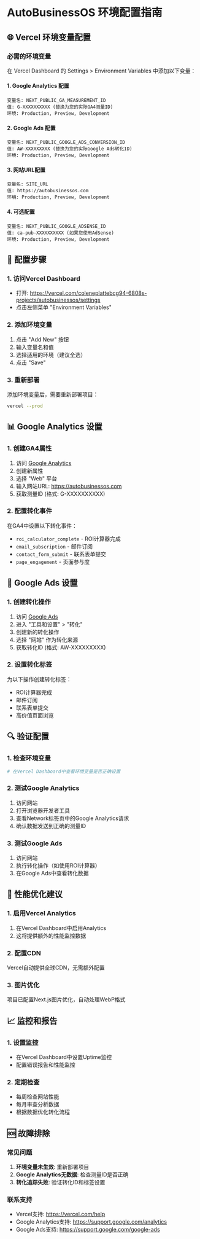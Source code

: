 # AutoBusinessOS 环境配置指南

## 🌐 Vercel 环境变量配置

### 必需的环境变量

在 Vercel Dashboard 的 Settings > Environment Variables 中添加以下变量：

#### 1. Google Analytics 配置
```
变量名: NEXT_PUBLIC_GA_MEASUREMENT_ID
值: G-XXXXXXXXXX (替换为您的实际GA4测量ID)
环境: Production, Preview, Development
```

#### 2. Google Ads 配置
```
变量名: NEXT_PUBLIC_GOOGLE_ADS_CONVERSION_ID
值: AW-XXXXXXXXX (替换为您的实际Google Ads转化ID)
环境: Production, Preview, Development
```

#### 3. 网站URL配置
```
变量名: SITE_URL
值: https://autobusinessos.com
环境: Production, Preview, Development
```

#### 4. 可选配置
```
变量名: NEXT_PUBLIC_GOOGLE_ADSENSE_ID
值: ca-pub-XXXXXXXXXX (如果您使用AdSense)
环境: Production, Preview, Development
```

## 🔧 配置步骤

### 1. 访问Vercel Dashboard
- 打开: https://vercel.com/coleneplattebcg94-6808s-projects/autobusinessos/settings
- 点击左侧菜单 "Environment Variables"

### 2. 添加环境变量
1. 点击 "Add New" 按钮
2. 输入变量名和值
3. 选择适用的环境（建议全选）
4. 点击 "Save"

### 3. 重新部署
添加环境变量后，需要重新部署项目：
```bash
vercel --prod
```

## 📊 Google Analytics 设置

### 1. 创建GA4属性
1. 访问 [Google Analytics](https://analytics.google.com/)
2. 创建新属性
3. 选择 "Web" 平台
4. 输入网站URL: https://autobusinessos.com
5. 获取测量ID (格式: G-XXXXXXXXXX)

### 2. 配置转化事件
在GA4中设置以下转化事件：
- `roi_calculator_complete` - ROI计算器完成
- `email_subscription` - 邮件订阅
- `contact_form_submit` - 联系表单提交
- `page_engagement` - 页面参与度

## 🎯 Google Ads 设置

### 1. 创建转化操作
1. 访问 [Google Ads](https://ads.google.com/)
2. 进入 "工具和设置" > "转化"
3. 创建新的转化操作
4. 选择 "网站" 作为转化来源
5. 获取转化ID (格式: AW-XXXXXXXXX)

### 2. 设置转化标签
为以下操作创建转化标签：
- ROI计算器完成
- 邮件订阅
- 联系表单提交
- 高价值页面浏览

## 🔍 验证配置

### 1. 检查环境变量
```bash
# 在Vercel Dashboard中查看环境变量是否正确设置
```

### 2. 测试Google Analytics
1. 访问网站
2. 打开浏览器开发者工具
3. 查看Network标签页中的Google Analytics请求
4. 确认数据发送到正确的测量ID

### 3. 测试Google Ads
1. 访问网站
2. 执行转化操作（如使用ROI计算器）
3. 在Google Ads中查看转化数据

## 🚀 性能优化建议

### 1. 启用Vercel Analytics
1. 在Vercel Dashboard中启用Analytics
2. 这将提供额外的性能监控数据

### 2. 配置CDN
Vercel自动提供全球CDN，无需额外配置

### 3. 图片优化
项目已配置Next.js图片优化，自动处理WebP格式

## 📈 监控和报告

### 1. 设置监控
- 在Vercel Dashboard中设置Uptime监控
- 配置错误报告和性能监控

### 2. 定期检查
- 每周检查网站性能
- 每月审查分析数据
- 根据数据优化转化流程

## 🆘 故障排除

### 常见问题
1. **环境变量未生效**: 重新部署项目
2. **Google Analytics无数据**: 检查测量ID是否正确
3. **转化追踪失败**: 验证转化ID和标签设置

### 联系支持
- Vercel支持: https://vercel.com/help
- Google Analytics支持: https://support.google.com/analytics
- Google Ads支持: https://support.google.com/google-ads
